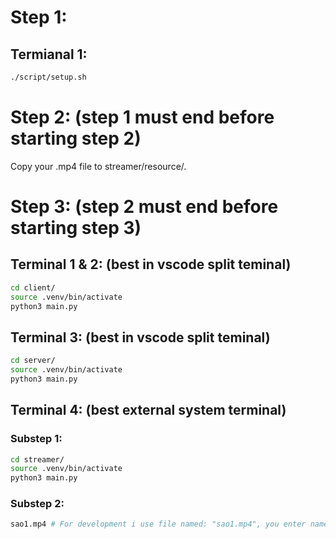 # Step 1:

## Termianal 1:

```bash
./script/setup.sh
```

# Step 2: (step 1 must end before starting step 2)
Copy your .mp4 file to streamer/resource/.

# Step 3: (step 2 must end before starting step 3)

## Terminal 1 & 2: (best in vscode split teminal)

```bash
cd client/
source .venv/bin/activate
python3 main.py
```

## Terminal 3: (best in vscode split teminal)

```bash
cd server/
source .venv/bin/activate
python3 main.py
```

## Terminal 4: (best external system terminal)

### Substep 1:
```bash
cd streamer/
source .venv/bin/activate
python3 main.py
```

### Substep 2:
```bash
sao1.mp4 # For development i use file named: "sao1.mp4", you enter name of your own .mp4 file.
```